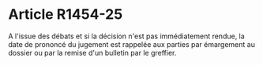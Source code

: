 # Article R1454-25

  
A l'issue des débats et si la décision n'est pas immédiatement rendue, la date de prononcé du jugement est rappelée aux parties par émargement au dossier ou par la remise d'un bulletin par le greffier.